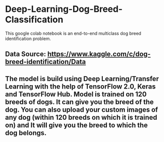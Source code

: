 # Deep-Learning-Dog-Breed-Classification
This google colab notebook is an end-to-end multiclass dog breed identification problem.

## Data Source:  https://www.kaggle.com/c/dog-breed-identification/Data

## The model is build using Deep Learning/Transfer Learning with the help of TensorFlow 2.0, Keras and TensorFlow Hub. Model is trained on 120 breeds of dogs. It can give you the breed of the dog. You can also upload your custom images of any dog (within 120 breeds on which it is trained on) and It will give you the breed to which the dog belongs.

